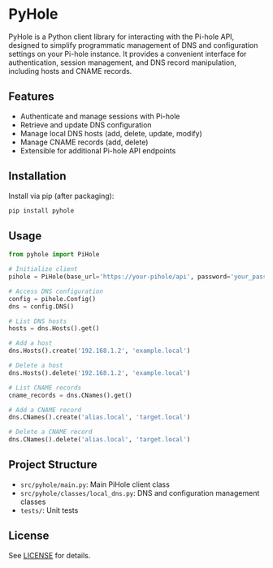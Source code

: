 # PyHole

PyHole is a Python client library for interacting with the Pi-hole API, designed to simplify programmatic management of DNS and configuration settings on your Pi-hole instance. It provides a convenient interface for authentication, session management, and DNS record manipulation, including hosts and CNAME records.

## Features

- Authenticate and manage sessions with Pi-hole
- Retrieve and update DNS configuration
- Manage local DNS hosts (add, delete, update, modify)
- Manage CNAME records (add, delete)
- Extensible for additional Pi-hole API endpoints

## Installation

Install via pip (after packaging):

```bash
pip install pyhole
```

## Usage

```python
from pyhole import PiHole

# Initialize client
pihole = PiHole(base_url='https://your-pihole/api', password='your_password')

# Access DNS configuration
config = pihole.Config()
dns = config.DNS()

# List DNS hosts
hosts = dns.Hosts().get()

# Add a host
dns.Hosts().create('192.168.1.2', 'example.local')

# Delete a host
dns.Hosts().delete('192.168.1.2', 'example.local')

# List CNAME records
cname_records = dns.CNames().get()

# Add a CNAME record
dns.CNames().create('alias.local', 'target.local')

# Delete a CNAME record
dns.CNames().delete('alias.local', 'target.local')
```

## Project Structure

- `src/pyhole/main.py`: Main PiHole client class
- `src/pyhole/classes/local_dns.py`: DNS and configuration management classes
- `tests/`: Unit tests

## License

See [LICENSE](LICENSE) for details.
